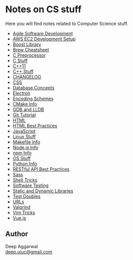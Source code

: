 Notes on CS stuff
=================

Here you will find notes related to Computer Science stuff.

<!-- #toc -->
- [Agile Software Development](https://github.com/deep4788/notes/blob/master/agileSoftwareDevelopment.md)
- [AWS EC2 Development Setup](https://github.com/deep4788/notes/blob/master/awsEC2DevelopmentSetup.md)
- [Boost Library](https://github.com/deep4788/notes/blob/master/boostLibrary.md)
- [Brew Cheatsheet](https://github.com/deep4788/notes/blob/master/brewCheatsheet.md)
- [C Preprocessor](https://github.com/deep4788/notes/blob/master/cPreprocessor.md)
- [C Stuff](https://github.com/deep4788/notes/blob/master/cStuff.md)
- [C++11](https://github.com/deep4788/notes/blob/master/cPlusPlusEleven.md)
- [C++ Stuff](https://github.com/deep4788/notes/blob/master/cPlusPlusStuff.md)
- [CHANGELOG](https://github.com/deep4788/notes/blob/master/changelog.md)
- [CSS](https://github.com/deep4788/notes/blob/master/css.md)
- [Database Concepts](https://github.com/deep4788/notes/blob/master/databaseConcepts.md)
- [Electron](https://github.com/deep4788/notes/blob/master/electron.md)
- [Encoding Schemes](https://github.com/deep4788/notes/blob/master/encodingSchemes.md)
- [CMake Info](https://github.com/deep4788/notes/blob/master/cmakeInfo.md)
- [GDB and LLDB](https://github.com/deep4788/notes/blob/master/gdbAndLldb.md)
- [Git Tutorial](https://github.com/deep4788/notes/blob/master/gitTutorial.md)
- [HTML](https://github.com/deep4788/notes/blob/master/html.md)
- [HTML Best Practices](https://github.com/deep4788/notes/blob/master/htmlBestPractices.md)
- [JavaScript](https://github.com/deep4788/notes/blob/master/javaScript.md)
- [Linux Stuff](https://github.com/deep4788/notes/blob/master/linuxStuff.md)
- [Makefile Info](https://github.com/deep4788/notes/blob/master/MakefileInfo.md)
- [Node.js Info](https://github.com/deep4788/notes/blob/master/nodejs.md)
- [npm Info](https://github.com/deep4788/notes/blob/master/npm.md)
- [OS Stuff](https://github.com/deep4788/notes/blob/master/osStuff.md)
- [Python Info](https://github.com/deep4788/notes/blob/master/pythonNotes.md)
- [RESTful API Best Practices](https://github.com/deep4788/notes/blob/master/restFulApiPractices.md)
- [Sass](https://github.com/deep4788/notes/blob/master/sass.md)
- [Shell Tricks](https://github.com/deep4788/notes/blob/master/shellTricks.md)
- [Software Testing](https://github.com/deep4788/notes/blob/master/softwaretesting.md)
- [Static and Dynamic Libraries](https://github.com/deep4788/notes/blob/master/staticAndDynamicLibraries.md)
- [Test Doubles](https://github.com/deep4788/notes/blob/master/testDouble.md)
- [URLs](https://github.com/deep4788/notes/blob/master/urls.md)
- [Valgrind](https://github.com/deep4788/notes/blob/master/valgrind.md)
- [Vim Tricks](https://github.com/deep4788/notes/blob/master/vimTricks.md)
- [Vue.js](https://github.com/deep4788/notes/blob/master/vuejs.md)

Author
------
Deep Aggarwal  
deep.uiuc@gmail.com  
